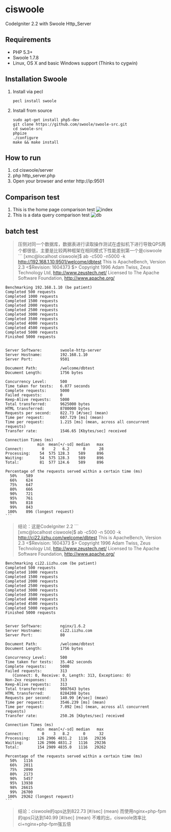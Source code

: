
ciswoole
========

CodeIgniter 2.2 with Swoole Http_Server
## Requirements

* PHP 5.3+
* Swoole 1.7.8
* Linux, OS X and basic Windows support (Thinks to cygwin)

## Installation Swoole

1. Install via pecl
    
    ```
    pecl install swoole
    ```

2. Install from source

    ```
    sudo apt-get install php5-dev
    git clone https://github.com/swoole/swoole-src.git
    cd swoole-src
    phpize
    ./configure
    make && make install
    ```
## How to run
1. cd ciswoole/server
2. php http_server.php
3. Open your browser and enter http://ip:9501
## Comparison test
1. This is the home page comparison test
![index](https://raw.githubusercontent.com/smalleyes/ciswoole/master/contrast_page.jpg)
2. This is a data query comparison test
![db](https://raw.githubusercontent.com/smalleyes/ciswoole/master/contrast_db.jpg)
## batch test
>压侧对同一个数据库，数据表进行读取操作测试在虚拟机下进行导致QPS两个都很低，主要是比较两种框架在相同模式下性能差别第一个是ciswoole
    ```
	[xmc@localhost ciswoole]$ ab -c500 -n5000 -k http://192.168.1.10:9501/welcome/dbtest
	This is ApacheBench, Version 2.3 <$Revision: 1604373 $>
	Copyright 1996 Adam Twiss, Zeus Technology Ltd, http://www.zeustech.net/
	Licensed to The Apache Software Foundation, http://www.apache.org/
	
	Benchmarking 192.168.1.10 (be patient)
	Completed 500 requests
	Completed 1000 requests
	Completed 1500 requests
	Completed 2000 requests
	Completed 2500 requests
	Completed 3000 requests
	Completed 3500 requests
	Completed 4000 requests
	Completed 4500 requests
	Completed 5000 requests
	Finished 5000 requests
	
	
	Server Software:        swoole-http-server
	Server Hostname:        192.168.1.10
	Server Port:            9501
	
	Document Path:          /welcome/dbtest
	Document Length:        1756 bytes
	
	Concurrency Level:      500
	Time taken for tests:   6.077 seconds
	Complete requests:      5000
	Failed requests:        0
	Keep-Alive requests:    5000
	Total transferred:      9625000 bytes
	HTML transferred:       8780000 bytes
	Requests per second:    822.73 [#/sec] (mean)
	Time per request:       607.729 [ms] (mean)
	Time per request:       1.215 [ms] (mean, across all concurrent requests)
	Transfer rate:          1546.65 [Kbytes/sec] received
	
	Connection Times (ms)
	              min  mean[+/-sd] median   max
	Connect:        0    2   6.2      0      28
	Processing:    54  575 128.3    589     896
	Waiting:       54  575 128.3    589     896
	Total:         81  577 124.6    589     896
	
	Percentage of the requests served within a certain time (ms)
	  50%    589
	  66%    624
	  75%    647
	  80%    666
	  90%    721
	  95%    761
	  98%    818
	  99%    843
	 100%    896 (longest request)
    ```
  >结论：这是CodeIgniter 2.2 
    ```		
	[xmc@localhost ciswoole]$  ab -c500 -n 5000 -k http://ci22.iizhu.com/welcome/dbtest
	This is ApacheBench, Version 2.3 <$Revision: 1604373 $>
	Copyright 1996 Adam Twiss, Zeus Technology Ltd, http://www.zeustech.net/
	Licensed to The Apache Software Foundation, http://www.apache.org/
	
	Benchmarking ci22.iizhu.com (be patient)
	Completed 500 requests
	Completed 1000 requests
	Completed 1500 requests
	Completed 2000 requests
	Completed 2500 requests
	Completed 3000 requests
	Completed 3500 requests
	Completed 4000 requests
	Completed 4500 requests
	Completed 5000 requests
	Finished 5000 requests
	
	
	Server Software:        nginx/1.6.2
	Server Hostname:        ci22.iizhu.com
	Server Port:            80
	
	Document Path:          /welcome/dbtest
	Document Length:        1756 bytes
	
	Concurrency Level:      500
	Time taken for tests:   35.462 seconds
	Complete requests:      5000
	Failed requests:        313
	   (Connect: 0, Receive: 0, Length: 313, Exceptions: 0)
	Non-2xx responses:      313
	Keep-Alive requests:    313
	Total transferred:      9087643 bytes
	HTML transferred:       8284208 bytes
	Requests per second:    140.99 [#/sec] (mean)
	Time per request:       3546.239 [ms] (mean)
	Time per request:       7.092 [ms] (mean, across all concurrent requests)
	Transfer rate:          250.26 [Kbytes/sec] received
	
	Connection Times (ms)
	              min  mean[+/-sd] median   max
	Connect:        0    3   8.2      0      32
	Processing:   126 2906 4831.2   1116   29236
	Waiting:      126 2906 4831.2   1116   29236
	Total:        154 2909 4835.0   1116   29262
	
	Percentage of the requests served within a certain time (ms)
	  50%   1116
	  66%   2011
	  75%   2090
	  80%   2173
	  90%   5457
	  95%  13938
	  98%  26615
	  99%  26700
	 100%  29262 (longest request)
    ```
  >结论：ciswoole的qps达到822.73 [#/sec] (mean) 而使用nginx+php-fpm的qps只达到140.99 [#/sec] (mean)
不难的出，ciswoole效率比ci+nginx+php-fpm强五倍
